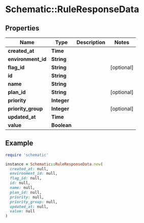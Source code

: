 # Schematic::RuleResponseData

## Properties

| Name | Type | Description | Notes |
| ---- | ---- | ----------- | ----- |
| **created_at** | **Time** |  |  |
| **environment_id** | **String** |  |  |
| **flag_id** | **String** |  | [optional] |
| **id** | **String** |  |  |
| **name** | **String** |  |  |
| **plan_id** | **String** |  | [optional] |
| **priority** | **Integer** |  |  |
| **priority_group** | **Integer** |  | [optional] |
| **updated_at** | **Time** |  |  |
| **value** | **Boolean** |  |  |

## Example

```ruby
require 'schematic'

instance = Schematic::RuleResponseData.new(
  created_at: null,
  environment_id: null,
  flag_id: null,
  id: null,
  name: null,
  plan_id: null,
  priority: null,
  priority_group: null,
  updated_at: null,
  value: null
)
```

